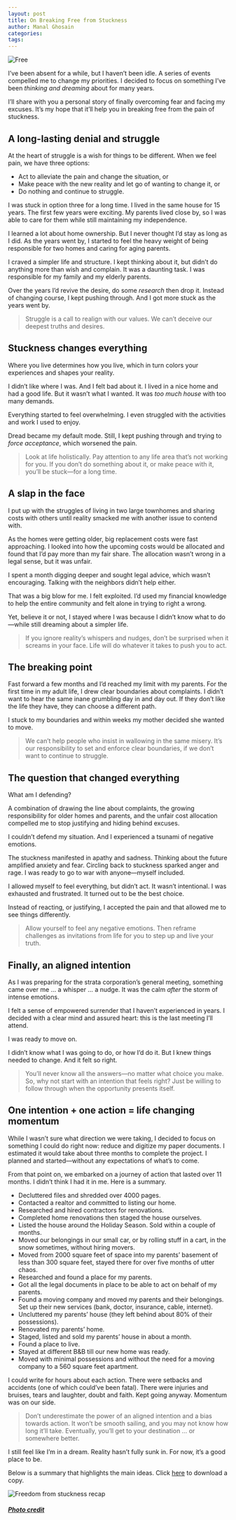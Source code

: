 ```yaml
---
layout: post
title: On Breaking Free from Stuckness
author: Manal Ghosain
categories:
tags:
---
```


![Free](/images/free.jpg)

I’ve been absent for a while, but I haven’t been idle. A series of events compelled me to change my priorities. I decided to focus on something I’ve been *thinking and dreaming* about for many years.

I’ll share with you a personal story of finally overcoming fear and facing my excuses. It’s my hope that it’ll help you in breaking free from the pain of stuckness.

## A long-lasting denial and struggle

At the heart of struggle is a wish for things to be different. When we feel pain, we have three options:

- Act to alleviate the pain and change the situation, or
- Make peace with the new reality and let go of wanting to change it, or
- Do nothing and continue to struggle.

I was stuck in option three for a long time. I lived in the same house for 15 years. The first few years were exciting. My parents lived close by, so I was able to care for them while still maintaining my independence.

I learned a lot about home ownership. But I never thought I’d stay as long as I did. As the years went by, I started to feel the heavy weight of being responsible for two homes and caring for aging parents.

I craved a simpler life and structure. I kept thinking about it, but didn’t do anything more than wish and complain. It was a daunting task. I was responsible for my family and my elderly parents.

Over the years I’d revive the desire, do some *research* then drop it. Instead of changing course, I kept pushing through. And I got more stuck as the years went by.

> Struggle is a call to realign with our values. We can’t deceive our deepest truths and desires. 

## Stuckness changes everything

Where you live determines how you live, which in turn colors your experiences and shapes your reality.

I didn’t like where I was. And I felt bad about it. I lived in a nice home and had a good life. But it wasn’t what I wanted. It was *too much house* with too many demands.

Everything started to feel overwhelming. I even struggled with the activities and work I used to enjoy.

Dread became my default mode. Still, I kept pushing through and trying to *force acceptance*, which worsened the pain.

> Look at life holistically. Pay attention to any life area that’s not working for you. If you don’t do something about it, or make peace with it, you’ll be stuck—for a long time.

## A slap in the face

I put up with the struggles of living in two large townhomes and sharing costs with others until reality smacked me with another issue to contend with.

As the homes were getting older, big replacement costs were fast approaching. I looked into how the upcoming costs would be allocated and found that I’d pay more than my fair share. The allocation wasn’t wrong in a legal sense, but it was unfair.

I spent a month digging deeper and sought legal advice, which wasn’t encouraging. Talking with the neighbors didn’t help either.

That was a big blow for me. I felt exploited. I’d used my financial knowledge to help the entire community and felt alone in trying to right a wrong.

Yet, believe it or not, I stayed where I was because I didn’t know what to do—while still dreaming about a simpler life.

> If you ignore reality’s whispers and nudges, don’t be surprised when it screams in your face. Life will do whatever it takes to push you to act.

## The breaking point

Fast forward a few months and I’d reached my limit with my parents. For the first time in my adult life, I drew clear boundaries about complaints. I didn’t want to hear the same inane grumbling day in and day out. If they don’t like the life they have, they can choose a different path.

I stuck to my boundaries and within weeks my mother decided she wanted to move.

> We can’t help people who insist in wallowing in the same misery. It’s our responsibility to set and enforce clear boundaries, if we don’t want to continue to struggle.

## The question that changed everything

What am I defending?

A combination of drawing the line about complaints, the growing responsibility for older homes and parents, and the unfair cost allocation compelled me to stop justifying and hiding behind excuses.

I couldn’t defend my situation. And I experienced a tsunami of negative emotions.

The stuckness manifested in apathy and sadness. Thinking about the future amplified anxiety and fear. Circling back to stuckness sparked anger and rage. I was ready to go to war with anyone—myself included.

I allowed myself to feel everything, but didn’t act. It wasn’t intentional. I was exhausted and frustrated. It turned out to be the best choice.

Instead of reacting, or justifying, I accepted the pain and that allowed me to see things differently.

> Allow yourself to feel any negative emotions. Then reframe challenges as invitations from life for you to step up and live your truth.

## Finally, an aligned intention

As I was preparing for the strata corporation’s general meeting, something came over me … a whisper … a nudge. It was the calm *after* the storm of intense emotions.

I felt a sense of empowered surrender that I haven’t experienced in years. I decided with a clear mind and assured heart: this is the last meeting I’ll attend. 

I was ready to move on.

I didn’t know what I was going to do, or how I’d do it. But I knew things needed to change. And it felt so right.

> You’ll never know all the answers—no matter what choice you make. So, why not start with an intention that feels right? Just be willing to follow through when the opportunity presents itself.

## One intention + one action = life changing momentum

While I wasn’t sure what direction we were taking, I decided to focus on something I could do right now: reduce and digitize my paper documents. I estimated it would take about three months to complete the project. I planned and started—without any expectations of what’s to come.

From that point on, we embarked on a journey of action that lasted over 11 months. I didn’t think I had it in me. Here is a summary.

- Decluttered files and shredded over 4000 pages.
- Contacted a realtor and committed to listing our home.
- Researched and hired contractors for renovations.
- Completed home renovations then staged the house ourselves.
- Listed the house around the Holiday Season. Sold within a couple of months.
- Moved our belongings in our small car, or by rolling stuff in a cart, in the snow sometimes, without hiring movers.
- Moved from 2000 square feet of space into my parents’ basement of less than 300 square feet, stayed there for over five months of utter chaos.
- Researched and found a place for my parents.
- Got all the legal documents in place to be able to act on behalf of my parents.
- Found a moving company and moved my parents and their belongings. Set up their new services (bank, doctor, insurance, cable, internet).
- Uncluttered my parents’ house (they left behind about 80% of their possessions).
- Renovated my parents’ home.
- Staged, listed and sold my parents’ house in about a month.
- Found a place to live.
- Stayed at different B&B till our new home was ready.
- Moved with minimal possessions and without the need for a moving company to a 560 square feet apartment.

I could write for hours about each action. There were setbacks and accidents (one of which could’ve been fatal). There were injuries and bruises, tears and laughter, doubt and faith. Kept going anyway. Momentum was on our side.

> Don’t underestimate the power of an aligned intention and a bias towards action. It won’t be smooth sailing, and you may not know how long it’ll take. Eventually, you’ll get to your destination … or somewhere better.

I still feel like I’m in a dream. Reality hasn’t fully sunk in. For now, it’s a good place to be.

Below is a summary that highlights the main ideas. Click [here](/images/free-i.pdf) to download a copy.

![Freedom from stuckness recap](/images/free-i.png)

##### [Photo credit](https://pixabay.com/photos/hot-air-balloon-lake-balloon-sunset-736879/)